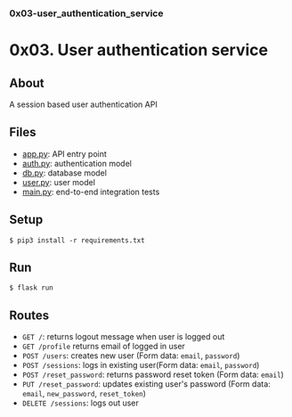 ### 0x03-user_authentication_service

# 0x03. User authentication service

## About

A session based user authentication API

## Files

- [app.py](app.py): API entry point
- [auth.py](auth.py): authentication model
- [db.py](db.py): database model
- [user.py](user.py): user model
- [main.py](user.py): end-to-end integration tests

## Setup

```
$ pip3 install -r requirements.txt
```

## Run

```
$ flask run
```

## Routes

- `GET /`: returns logout message when user is logged out
- `GET /profile` returns email of logged in user
- `POST /users`: creates new user (Form data: `email`, `password`)
- `POST /sessions`: logs in existing user(Form data: `email`, `password`)
- `POST /reset_password`: returns password reset token (Form data: `email`)
- `PUT /reset_password`: updates existing user's password (Form data: `email`, `new_password`, `reset_token`)
- `DELETE /sessions`: logs out user
